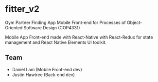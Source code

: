 # fitter_v2

Gym Partner Finding App Mobile Front-end for Processes of Object-Oriented Software Design (COP4331) 

Mobile App Front-end made with React-Native with React-Redux for state management and React Native Elements UI toolkit.

## Team
* Daniel Lam (Mobile Front-end dev)
* Justin Hawtree (Back-end dev)
